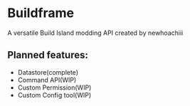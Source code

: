 # Buildframe
A versatile Build Island modding API created by newhoachiii

## Planned features:
- Datastore(complete)
- Command API(WIP)
- Custom Permission(WIP)
- Custom Config tool(WIP)
